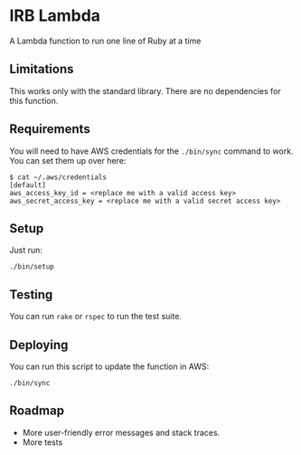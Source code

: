 # IRB Lambda

A Lambda function to run one line of Ruby at a time

## Limitations

This works only with the standard library. There are no dependencies for this
function.

## Requirements

You will need to have AWS credentials for the `./bin/sync` command to work. You
can set them up over here:

    $ cat ~/.aws/credentials
    [default]
    aws_access_key_id = <replace me with a valid access key>
    aws_secret_access_key = <replace me with a valid secret access key>

## Setup

Just run:

    ./bin/setup

## Testing

You can run `rake` or `rspec` to run the test suite.

## Deploying

You can run this script to update the function in AWS:

    ./bin/sync

## Roadmap

- More user-friendly error messages and stack traces.
- More tests
